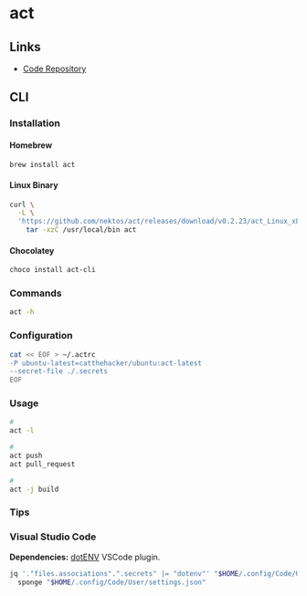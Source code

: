 # act

## Links

- [Code Repository](https://github.com/nektos/act)

## CLI

### Installation

#### Homebrew

```sh
brew install act
```

#### Linux Binary

```sh
curl \
  -L \
  'https://github.com/nektos/act/releases/download/v0.2.23/act_Linux_x86_64.tar.gz' | \
    tar -xzC /usr/local/bin act
```

#### Chocolatey

```sh
choco install act-cli
```

### Commands

```sh
act -h
```

### Configuration

```sh
cat << EOF > ~/.actrc
-P ubuntu-latest=catthehacker/ubuntu:act-latest
--secret-file ./.secrets
EOF
```

### Usage

```sh
#
act -l

#
act push
act pull_request

#
act -j build
```

### Tips

### Visual Studio Code

**Dependencies:** [dotENV](/dotenv.md#visual-studio-code) VSCode plugin.

```sh
jq '."files.associations".".secrets" |= "dotenv"' "$HOME/.config/Code/User/settings.json" | \
  sponge "$HOME/.config/Code/User/settings.json"
```

<!-- ### Issues

####

```log
FATA[0000] Unable to build dependency graph!
```

TODO -->
